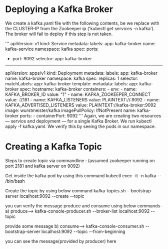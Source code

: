# Deploying a Kafka Broker

We create a kafka.yaml file with the following contents, be we replace <ZOOKEEPER-INTERNAL-IP> with the CLUSTER-IP from the Zookeeper ip ('kubectl get services -n kafka'). The broker will fail to deploy if this step is not taken.

'''
apiVersion: v1
kind: Service
metadata:
  labels:
    app: kafka-broker
  name: kafka-service
  namespace: kafka
spec:
  ports:
  - port: 9092
  selector:
    app: kafka-broker
---
apiVersion: apps/v1
kind: Deployment
metadata:
  labels:
    app: kafka-broker
  name: kafka-broker
  namespace: kafka
spec:
  replicas: 1
  selector:
    matchLabels:
      app: kafka-broker
  template:
    metadata:
      labels:
        app: kafka-broker
    spec:
      hostname: kafka-broker
      containers:
      - env:
        - name: KAFKA_BROKER_ID
          value: "1"
        - name: KAFKA_ZOOKEEPER_CONNECT
          value: <ZOOKEEPER-INTERNAL-IP>:2181
        - name: KAFKA_LISTENERS
          value: PLAINTEXT://:9092
        - name: KAFKA_ADVERTISED_LISTENERS
          value: PLAINTEXT://kafka-broker:9092
        image: wurstmeister/kafka
        imagePullPolicy: IfNotPresent
        name: kafka-broker
        ports:
        - containerPort: 9092
'''
Again, we are creating two resources — service and deployment — for a single Kafka Broker. We run kubectl apply -f kafka.yaml. We verify this by seeing the pods in our namespace.

# Creating a Kafka Topic

Steps to create topic via commandline : (assumed zookeeper running on port 2181 and kafka server on 9092)

Get inside the kafka pod by using this command
kubectl exec -it <kafka-pod-name> -n kafka -- /bin/bash

Create the topic by using below command
kafka-topics.sh --bootstrap-server localhost:9092 --create --topic <topic-name>

you can verify the message produce and consume using below commands-
a) produce-->
kafka-console-producer.sh --broker-list localhost:9092 --topic <topic-you-created-before>

provide some message
b) consume--> 
kafka-console-consumer.sh --bootstrap-server localhost:9092 --topic <topic-you-created-before> --from-beginning

you can see the message(provided by producer) here